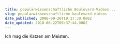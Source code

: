 ```yaml
---
title: populärwissenschaftliche Boulevard-Videos...
slug: popularwissenschaftliche-boulevard-videos
date_published: 2006-09-20T19:17:30.000Z
date_updated: 2018-08-22T09:37:44.000Z
---
```


Ich mag die Katzen am Meisten.
